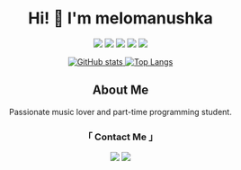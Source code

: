 <h1 align="center">Hi! 👋 I'm melomanushka</h1>

<p align="center">
  <img src="https://img.shields.io/badge/Code-Java-blue?style=for-the-badge">
  <img src="https://img.shields.io/badge/Code-C%23-green?style=for-the-badge">
  <img src="https://img.shields.io/badge/Code-Python-yellow?style=for-the-badge">
  <img src="https://img.shields.io/badge/Database-MySQL-lightgrey?style=for-the-badge">
  <img src="https://img.shields.io/badge/Markup-HTML-orange?style=for-the-badge">
</p>

<p align="center">
  <a href="https://github.com/melomanushka">
    <img src="https://github-readme-stats.vercel.app/api?username=melomanushka&show_icons=true&theme=radical" alt="GitHub stats">
  </a>
  <a href="https://github.com/melomanushka">
    <img src="https://github-readme-stats.vercel.app/api/top-langs/?username=melomanushka&layout=compact&theme=radical" alt="Top Langs">
  </a>
</p>

<h2 align="center">About Me</h2>
<p align="center">
  Passionate music lover and part-time programming student.
</p>

<h3 align="center">「 Contact Me 」</h3>
<p align="center">
		<a href="https://vk.com/melomanushka" style="text-decoration: none;">
			<img src="https://img.shields.io/badge/VK-melomanushka-blue?style=for-the-badge&logo=vk">
		</a>
		<a href="https://t.me/melomanushka" style="text-decoration: none;">
			<img src="https://img.shields.io/badge/Telegram-melomanushka-blue?style=for-the-badge&logo=telegram">
		</a>
</p>

